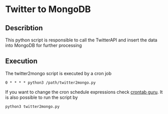 # Twitter to MongoDB
## Describtion
This python script is responsible to call the TwitterAPI and insert the data into MongoDB for further processing

## Execution
The twitter2mongo script is executed by a cron job
```
0 * * * * python3 /path/twitter2mongo.py
```
If you want to change the cron schedule expressions check [crontab guru](https://crontab.guru/ "crontab guru"). It is also possible to run the script by 
```
python3 twitter2mongo.py
```
